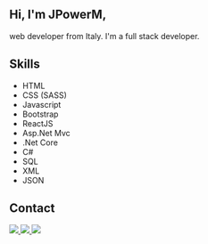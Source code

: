 ## Hi, I'm JPowerM,
web developer from Italy. I'm  a full stack developer.

## Skills 
* HTML 
* CSS (SASS)
* Javascript 
* Bootstrap 
* ReactJS
* Asp.Net Mvc
* .Net Core
* C#
* SQL
* XML
* JSON

## Contact 
<div align="left">
  
  <a href="https://www.instagram.com/jpowerm/">
    <img src="https://img.shields.io/badge/JPowerM-Instagram-red" />
  </a>  
  <a href="https://www.facebook.com/JorgeMiguelMedina">
    <img src="https://img.shields.io/badge/JPowerM-Facebook-blue" />
  </a>
  <a href="https://twitter.com/JpowerM">
    <img src="https://img.shields.io/twitter/follow/JpowerM" />
  </a>

</div>

<br>
<br>
